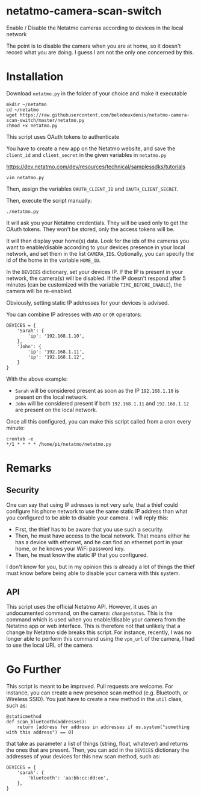 # netatmo-camera-scan-switch
Enable / Disable the Netatmo cameras according to devices in the local network

The point is to disable the camera when you are at home, so it doesn't record what you are doing.
I guess I am not the only one concerned by this.

# Installation
Download `netatmo.py` in the folder of your choice and make it executable
```
mkdir ~/netatmo
cd ~/netatmo
wget https://raw.githubusercontent.com/beledouxdenis/netatmo-camera-scan-switch/master/netatmo.py
chmod +x netatmo.py
```
This script uses OAuth tokens to authenticate

You have to create a new app on the Netatmo website, and save the `client_id` and `client_secret` in the given variables in `netatmo.py`

https://dev.netatmo.com/dev/resources/technical/samplessdks/tutorials
```
vim netatmo.py
```
Then, assign the variables `OAUTH_CLIENT_ID` and `OAUTH_CLIENT_SECRET`.

Then, execute the script manually:
```
./netatmo.py
```
It will ask you your Netatmo credentials. They will be used only to get the OAuth tokens. They won't be stored, only the access tokens will be.

It will then display your home(s) data. Look for the ids of the cameras you want to enable/disable according to your devices presence in your local network, and set them in the list `CAMERA_IDS`. Optionally, you can specify the id of the home in the variable `HOME_ID`.

In the `DEVICES` dictionary, set your devices IP. If the IP is present in your network, the camera(s) will be disabled. If the IP doesn't respond after 5 minutes (can be customized with the variable `TIME_BEFORE_ENABLE`), the camera will be re-enabled.

Obviously, setting static IP addresses for your devices is advised.

You can combine IP adresses with `AND` or `OR` operators:
```
DEVICES = {
    'Sarah': {
        'ip': '192.168.1.10',
    },
    'John': {
        'ip': '192.168.1.11',
        'ip': '192.168.1.12',
    }
}
```
With the above example:
 - `Sarah` will be considered present as soon as the IP `192.168.1.10` is present on the local network.
 - `John` will be considered present if both `192.168.1.11` and `192.168.1.12` are present on the local network.

 Once all this configured, you can make this script called from a cron every minute:
 ```
 crontab -e
 */1 * * * * /home/pi/netatmo/netatmo.py
 ```

# Remarks
## Security
One can say that using IP adresses is not very safe, that a thief could configure his phone network to use the same static IP address than what you configured to be able to disable your camera.
I will reply this:
 - First, the thief has to be aware that you use such a security.
 - Then, he must have access to the local network. That means either he has a device with ethernet, and he can find an ethernet port in your home, or he knows your WiFi password key.
 - Then, he must know the static IP that you configured.

I don't know for you, but in my opinion this is already a lot of things the thief must know before being able to disable your camera with this system.

## API
This script uses the official Netatmo API.
However, it uses an undocumented command, on the camera: `changestatus`.
This is the command which is used when you enable/disable your camera from the Netatmo app or web interface.
This is therefore not that unlikely that a change by Netatmo side breaks this script.
For instance, recently, I was no longer able to perform this command using the `vpn_url` of the camera, I had to use the local URL of the camera.

# Go Further
This script is meant to be improved. Pull requests are welcome.
For instance, you can create a new presence scan method (e.g. Bluetooth, or Wireless SSID).
You just have to create a new method in the `util` class, such as:
```
@staticmethod
def scan_bluetooth(addresses):
    return [address for address in addresses if os.system("something with this address") == 0]
```
that take as parameter a list of things (string, float, whatever) and returns the ones that are present.
Then, you can add in the `DEVICES` dictionary the addresses of your devices for this new scan method, such as:
```
DEVICES = {
    'sarah': {
        'bluetooth': 'aa:bb:cc:dd:ee',
    },
}
```
